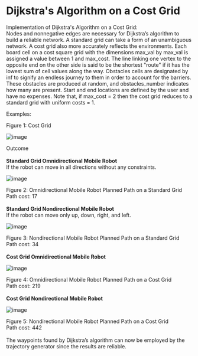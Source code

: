 # Dijkstra's Algorithm on a Cost Grid
Implementation of Dijkstra's Algorithm on a Cost Grid: <br />
Nodes and nonnegative edges are necessary for Dijkstra’s algorithm to build a reliable network. A standard grid can take a form of an unambiguous network. A cost grid also more accurately reflects the environments. Each board cell on a cost square grid with the dimensions max_val by max_val is assigned a value between 1 and max_cost. The line linking one vertex to the opposite end on the other side is said to be the shortest "route" if it has the lowest sum of cell values along the way. Obstacles cells are designated by inf to signify an endless journey to them in order to account for the barriers. These obstacles are produced at random, and obstacles_number indicates how many are present. Start and end locations are defined by the user and have no expenses. Note that, if max_cost = 2 then the cost grid reduces to a standard grid with uniform costs = 1.

Examples: <br />
 
Figure 1: Cost Grid

![image](https://user-images.githubusercontent.com/110555868/182705815-07df1a5f-d1e7-4fd9-b98f-1f035eaf3395.png)

Outcome <br />
<br />
**Standard Grid Omnidirectional Mobile Robot** <br />
If the robot can move in all directions without any constraints.

![image](https://user-images.githubusercontent.com/110555868/182705848-e3f8df2f-89c4-43ff-8e71-6ffec84a6a5b.png)
 
Figure 2: Omnidirectional Mobile Robot Planned Path on a Standard Grid <br />
Path cost: 17 <br />
<br />
**Standard Grid Nondirectional Mobile Robot** <br />
If the robot can move only up, down, right, and left.

![image](https://user-images.githubusercontent.com/110555868/182700631-70bfd201-382a-4fd9-88c3-82b30785a8f2.png)
 
Figure 3: Nondirectional Mobile Robot Planned Path on a Standard Grid <br />
Path cost: 34 <br />
<br />
**Cost Grid Omnidirectional Mobile Robot**

![image](https://user-images.githubusercontent.com/110555868/182700694-53da7b7e-503d-47c9-9d7f-26196f8cf414.png)
 
Figure 4: Omnidirectional Mobile Robot Planned Path on a Cost Grid <br />
Path cost: 219 <br />
<br />
**Cost Grid Nondirectional Mobile Robot**

![image](https://user-images.githubusercontent.com/110555868/182700732-e76c3c59-07bd-473d-aaec-0fb15ba7baf4.png)
 
Figure 5: Nondirectional Mobile Robot Planned Path on a Cost Grid <br />
Path cost: 442 <br />
<br />
The waypoints found by Dijkstra’s algorithm can now be employed by the trajectory generator since the results are reliable.
